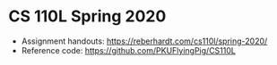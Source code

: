 # CS 110L Spring 2020

* Assignment handouts: https://reberhardt.com/cs110l/spring-2020/
* Reference code: https://github.com/PKUFlyingPig/CS110L

